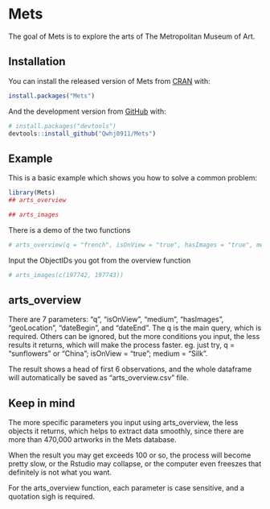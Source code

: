 
<!-- README.md is generated from README.Rmd. Please edit that file -->

# Mets

<!-- badges: start -->

<!-- badges: end -->

The goal of Mets is to explore the arts of The Metropolitan Museum of
Art.

## Installation

You can install the released version of Mets from
[CRAN](https://CRAN.R-project.org) with:

``` r
install.packages("Mets")
```

And the development version from [GitHub](https://github.com/) with:

``` r
# install.packages("devtools")
devtools::install_github("Qwhj0911/Mets")
```

## Example

This is a basic example which shows you how to solve a common problem:

``` r
library(Mets)
## arts_overview

## arts_images
```

There is a demo of the two
functions

``` r
# arts_overview(q = "french", isOnView = "true", hasImages = "true", medium = "Silk")
```

Input the ObjectIDs you got from the overview function

``` r
# arts_images(c(197742, 197743))
```

## arts\_overview

There are 7 parameters: “q”, “isOnView”, “medium”, “hasImages”,
“geoLocation”, “dateBegin”, and “dateEnd”. The q is the main query,
which is required. Others can be ignored, but the more conditions you
input, the less results it returns, which will make the process faster.
eg. just try, q = “sunflowers” or “China”; isOnView = “true”; medium =
“Silk”.

The result shows a head of first 6 observations, and the whole dataframe
will automatically be saved as “arts\_overview.csv” file.

## Keep in mind

The more specific parameters you input using arts\_overview, the less
objects it returns, which helps to extract data smoothly, since there
are more than 470,000 artworks in the Mets database.

When the result you may get exceeds 100 or so, the process will become
pretty slow, or the Rstudio may collapse, or the computer even freeszes
that definitely is not what you want.

For the arts\_overview function, each parameter is case sensitive, and a
quotation sigh is required.
